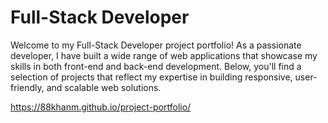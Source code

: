 # Full-Stack Developer
Welcome to my Full-Stack Developer project portfolio! As a passionate developer, I have built a wide range of web applications that showcase my skills in both front-end and back-end development. Below, you'll find a selection of projects that reflect my expertise in building responsive, user-friendly, and scalable web solutions.

https://88khanm.github.io/project-portfolio/
